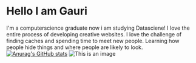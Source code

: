 # Hello I am Gauri
I'm a computerscience graduate now i am studying Datasciene!
I love the entire process of developing creative websites. I love the challenge of finding caches and spending time to meet new people. Learning how people hide things and where people are likely to look.
[![Anurag's GitHub stats](https://github-readme-stats.vercel.app/api?username=Gauri2121)](https://github.com/Gauri2121/github-readme-stats)
![This is an image](https://myoctocat.com/assets/images/base-octocat.svg)


